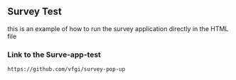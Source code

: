 ## Survey Test

this is an example of how to run the survey application directly in the HTML file

### Link to the Surve-app-test

`https://github.com/vfgi/survey-pop-up`